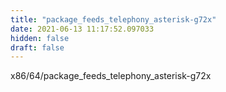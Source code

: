 ```yaml
---
title: "package_feeds_telephony_asterisk-g72x"
date: 2021-06-13 11:17:52.097033
hidden: false
draft: false
---
```


x86/64/package_feeds_telephony_asterisk-g72x

